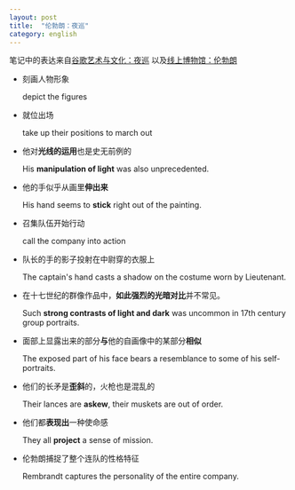 ```yaml
---
layout: post
title:  "伦勃朗：夜巡"
category: english
---
```


笔记中的表达来自[谷歌艺术与文化：夜巡](https://artsandculture.google.com/story/the-night-watch/dALSivMco4xIJA)
以及[线上博物馆：伦勃朗](http://www.ibiblio.org/wm/paint/auth/rembrandt/1640/night-watch/)

- 刻画人物形象

	depict the figures

- 就位出场

	take up their positions to march out

- 他对**光线的运用**也是史无前例的

	His **manipulation of light** was also unprecedented.
	
- 他的手似乎从画里**伸出来**

	His hand seems to **stick** right out of the painting.
	
- 召集队伍开始行动

	call the company into action
	
- 队长的手的影子投射在中尉穿的衣服上

	The captain's hand casts a shadow on the costume worn by Lieutenant.
	
- 在十七世纪的群像作品中，**如此强烈的光暗对比**并不常见。

	Such **strong contrasts of light and dark** was uncommon in 17th century group portraits.
	
- 面部上显露出来的部分**与**他的自画像中的某部分**相似**

	The exposed part of his face bears a resemblance to some of his self-portraits.

- 他们的长矛是**歪斜**的，火枪也是混乱的

	Their lances are **askew**, their muskets are out of order.
	
- 他们都**表现出**一种使命感

	They all **project** a sense of mission.
	
- 伦勃朗捕捉了整个连队的性格特征

	Rembrandt captures the personality of the entire company.
